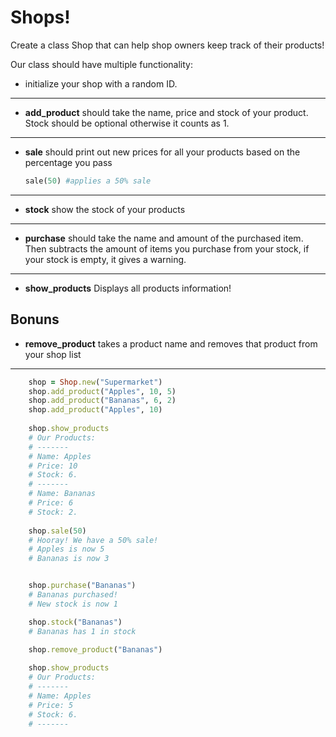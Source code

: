 # Shops!

Create a class Shop that can help shop owners keep track of their products!

Our class should have multiple functionality:

- initialize your shop with a random ID.
---
- **add_product**
    should take the name, price and stock of your product. Stock should be optional otherwise it counts as 1.


---

- **sale**
    should print out new prices for all your products based on the percentage you pass 
    ```ruby
    sale(50) #applies a 50% sale
    ```

---
- **stock**
    show the stock of your products
---
- **purchase**
    should take the name and amount of the purchased item. Then subtracts the amount of items you purchase from your stock, if your stock is empty, it gives a warning.
---
- **show_products**
    Displays all products information!


## Bonuns 

- **remove_product**
    takes a product name and removes that product from your shop list

----
```ruby
    shop = Shop.new("Supermarket")
    shop.add_product("Apples", 10, 5)
    shop.add_product("Bananas", 6, 2)
    shop.add_product("Apples", 10)
    
    shop.show_products 
    # Our Products:
    # -------
    # Name: Apples
    # Price: 10
    # Stock: 6.
    # -------
    # Name: Bananas
    # Price: 6
    # Stock: 2.
    
    shop.sale(50)
    # Hooray! We have a 50% sale!
    # Apples is now 5
    # Bananas is now 3


    shop.purchase("Bananas")
    # Bananas purchased!
    # New stock is now 1

    shop.stock("Bananas")
    # Bananas has 1 in stock

    shop.remove_product("Bananas")
    
    shop.show_products
    # Our Products:
    # -------
    # Name: Apples
    # Price: 5
    # Stock: 6.
    # -------
```